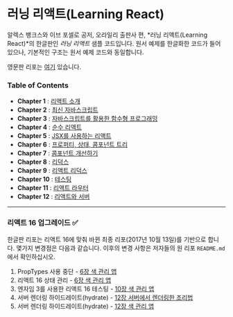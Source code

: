 러닝 리액트(Learning React)
=================

알렉스 뱅크스와 이브 포셀로 공저, 오라일리 출판사 편, *러닝 리액트(Learning React)*의 한글판인 *러닝 리액트* 샘플 코드입니다. 원서 예제를 한글화한 코드가 들어있으나, 기본적인 구조는 원서 예제 코드와 동일합니다.

영문판 리포는 [여기](https://github.com/MoonHighway/learning-react) 있습니다.

### Table of Contents

* __Chapter 1__ : [리액트 소개](./chapter-01)
* __Chapter 2__ : [최신 자바스크립트](./chapter-02)
* __Chapter 3__ : [자바스크립트를 활용한 함수형 프로그래밍](./chapter-03)
* __Chapter 4__ : [순수 리액트](./chapter-04)
* __Chapter 5__ : [JSX를 사용하는 리액트](./chapter-05)
* __Chapter 6__ : [프로퍼티, 상태, 콤포넌트 트리](./chapter-06)
* __Chapter 7__ : [콤포넌트 개선하기](./chapter-07)
* __Chapter 8__ : [리덕스](./chapter-08)
* __Chapter 9__ : [리액트 리덕스](./chapter-09)
* __Chapter 10__ : [테스팅](./chapter-10)
* __Chapter 11__ : [리액트 라우터](./chapter-11)
* __Chapter 12__ : [리액트와 서버](./chapter-12)


-----------------------------------------

### 리액트 16 업그레이드 ✅

한글판 리포는 리액트 16에 맞춰 바뀐 최종 리포(2017년 10월 13일)를 기반으로 합니다. 몇가지 변경점은 다음과 같습니다. 이후의 변경 사항은 저자들의 원 리포 `README.md`에서 확인하십시오.
 
1. PropTypes 사용 중단 - [6장 색 관리 앱](./chapter-06/color-organizer)
2. 리액트 16 상태 관리 - [6장 색 관리 앱](./chapter-06/color-organizer)
3. 엔자임 3를 사용한 리액트 16 테스팅 - [10장 색 관리 앱](./chapter-10/color-organizer)
4. 서버 렌더링 하이드레이트(hydrate) - [12장 서버에서 렌더링한 조리법](./chapter-12/server-render-recipes)
5. 서버 렌더링 하이드레이트(hydrate) - [12장 색 관리 앱](./chapter-12/color-organizer)
